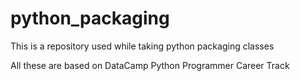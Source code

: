 # python_packaging
This is a repository used while taking python packaging classes

All these are based on DataCamp Python Programmer Career Track